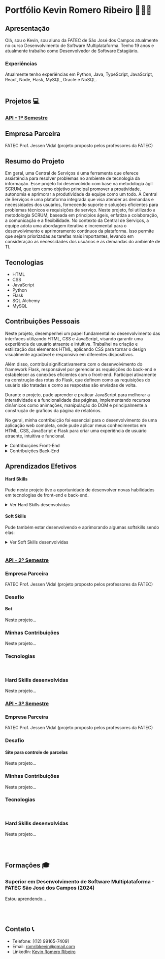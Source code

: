 # Portfólio Kevin Romero Ribeiro 🙋🏽‍♂️

## Apresentação

Olá, sou o Kevin, sou aluno da FATEC de São José dos Campos atualmente no curso Desenvolvimento de Software Multiplataforma. 
Tenho 19 anos e atualmente trabalho como Desenvolvedor de Software Estagiário.
<br>

### Experiências
Atualmente tenho experiências em Python, Java, TypeScript, JavaScript, React, Node, Flask, MySQL, Oracle e NoSQL.
<br>
<br>

## Projetos 💻

### [API - 1º Semestre](https://github.com/whatscodeg3/API-DSM-ServiceDesk)

## Empresa Parceira 
FATEC Prof. Jessen Vidal (projeto proposto pelos professores da FATEC)
<br>

## Resumo do Projeto 

Em geral, uma Central de Serviços é uma ferramenta que oferece assistência para resolver problemas no ambiente de tecnologia da informação. Esse projeto foi desenvolvido com base na metodologia ágil SCRUM, que tem como objetivo principal promover a proatividade, autonomia e aprimorar a produtividade da equipe como um todo. A Central de Serviços é uma plataforma integrada que visa atender as demandas e necessidades dos usuários, fornecendo suporte e soluções eficientes para problemas técnicos e requisições de serviço. Neste projeto, foi utilizado a metodologia SCRUM, baseada em princípios ágeis, enfatiza a colaboração, a comunicação e a flexibilidade. No contexto da Central de Serviços, a equipe adota uma abordagem iterativa e incremental para o desenvolvimento e aprimoramento contínuos da plataforma. Isso permite que sejam priorizadas as tarefas mais importantes, levando em consideração as necessidades dos usuários e as demandas do ambiente de TI.

## Tecnologias 
* HTML
* CSS
* JavaScript
* Python
* Flask
* SQL Alchemy
* MySQL

## Contribuições Pessoais
Neste projeto, desempenhei um papel fundamental no desenvolvimento das interfaces utilizando HTML, CSS e JavaScript, visando garantir uma experiência de usuário atraente e intuitiva. Trabalhei na criação e estilização dos elementos HTML, aplicando CSS para tornar o design visualmente agradável e responsivo em diferentes dispositivos.

Além disso, contribuí significativamente com o desenvolvimento do framework Flask, responsável por gerenciar as requisições do back-end e estabelecer as conexões eficientes com o front-end. Participei ativamente na construção das rotas do Flask, que definem como as requisições do usuário são tratadas e como as respostas são enviadas de volta.

Durante o projeto, pude aprender e praticar JavaScript para melhorar a interatividade e a funcionalidade das páginas, implementando recursos dinâmicos como animações, manipulação do DOM e principalmente a construção 
de graficos da página de relatórios.

No geral, minha contribuição foi essencial para o desenvolvimento de uma aplicação web completa, onde pude aplicar meus conhecimentos em HTML, CSS, JavaScript e Flask para criar uma experiência de usuário atraente, intuitiva e funcional.

<details>
    
  <Summary>Contribuições Front-End</Summary>
  
  ```html
    const ctx1 = document.getElementById(id).getContext('2d');
    const myChart1 = new Chart(ctx1, {
        type: 'pie',
        data: {
        labels: ['Abertos', 'Fechados'],
        datasets: [
            {
            label: 'Chamados',
            data: dado,
            backgroundColor: ['#FF4343', '#6CEC90'],
            borderColor: ['#292A2F'],
            borderWidth: 7,
            tension: 0.1
            }
        ]
        },
        options: {
        scales: {
            y: {
            min: 0,
            max: 100
            }
        }
        }
    });

    };
  ```
  Nesse código por exemplo eu pude contribuir no desenvolvimento de um gráfico utilizando a biblioteca ChartsJS. Escrevi o código 
    necessário para configurar e personalizar o gráfico, incluindo o tipo de gráfico, os datasets e as opções adicionais. Também 
    implementei funcionalidades avançadas, como atualização em tempo real dos dados e interatividade com o usuário.
  <br>
</details>

<details>
    
  <Summary>Contribuições Back-End</Summary>
  
  ```html
     @contacts.route('/historico')
     def historico():
         if g.user != None:
             if g.user[0] == 1 or g.user[0] == 2 or g.user[0] == 3:
                 print(g.id_usuario)
                 lista = Solicita.query.filter_by(fk_id_usuario_comum=g.id_usuario)
                 return render_template('usuario-historico.html', listas=lista, user=session['user'])     
         return redirect(url_for('contacts.index'))
  ```
  Durante o desenvolvimento do projeto, tive a oportunidade de criar rotas utilizando o framework Flask. O código acima é um exemplo 
    de uma rota simples que eu criei com uma funcionalidade específica. Essa rota é responsável por lidar com a verificação do usuário. 
    Primeiramente, é verificado se o usuário está autenticado. Se sim, o código solicita a lista do histórico de solicitações desse 
    usuário, enviando o ID do usuário como parâmetro. Em seguida, a página de histórico é renderizada, exibindo a lista do histórico de 
    solicitações. No caso de o usuário não estar verificado, ele é redirecionado para a página inicial do aplicativo.
  <br>
</details>


## Aprendizados Efetivos

#### Hard Skills  
Pude neste projeto tive a oportunidade de desenvolver novas habilidades em tecnologias de front-end e back-end.

<details>
    <Summary>Ver Hard Skills desenvolvidas</Summary>
* HTML - No desenvolvimento do layout das interfaces;
* CSS - No desenvolvimento da estilização das interfaces;
* JavaScript - No desenvolvimento de manipulação do DOM e na construção de graficos da página de relatórios;
* Python - No desenvolvimento do microframework Flask.
* Flask - No desenvolvimento das rotas e na conexão do back-end com o front-end;
* MySQL - Ao lidar com as querrys para fazer chamadas no banco de dados.
</details>

#### Soft Skills 
Pude também estar desenvolvendo e aprimorando algumas softskills sendo elas:

<details>
    <Summary>Ver Soft Skills desenvolvidas</Summary>
* Comunicação: Nas apresentações de sprints;
* Trabalho em equipe: Ao lidar com a metodologia ágil SCRUM, seguindo ritos como: reuniões diárias(Dailys), reuniões de planejamento(Sprint Planning), reuniões de revisão(Sprint Review) e por fim, reuniões de retrospectiva(Sprint Retrospective);
* Autonomia: Sabendo o que devia ser feito e sempre entregando nos prazos corretos.
</details>
<br>

### [API - 2º Semestre](https://github.com/whatscodeg3/API-2DSM-DailyBot)


### Empresa Parceira ###
FATEC Prof. Jessen Vidal (projeto proposto pelos professores da FATEC)
<br>

### Desafio ###

#### Bot ####
Neste projeto...
<br>

### Minhas Contribuições ###
Neste projeto...
<br>

### Tecnologias ###
<br>

### Hard Skills desenvolvidas ###
Neste projeto...
<br>

### [API - 3º Semestre](https://github.com/whatscodeg3/API-3DSM)

### Empresa Parceira ###
FATEC Prof. Jessen Vidal (projeto proposto pelos professores da FATEC)
<br>

### Desafio ###

#### Site para controle de parcelas ####
Neste projeto...
<br>

### Minhas Contribuições ###
Neste projeto...
<br>

### Tecnologias ###
<br>

### Hard Skills desenvolvidas ###
Neste projeto...
<br>

<br>
<br>

## Formações 🎓

### Superior em Desenvolvimento de Software Multiplataforma - FATEC São José dos Campos (2024)

Estou aprendendo...

<br>
<br>

## Contato 📞

- Telefone: [(12) 99165-7409]
- Email: [romribkevin@gmail.com](#)
- LinkedIn: [Kevin Romero Ribeiro](#)
